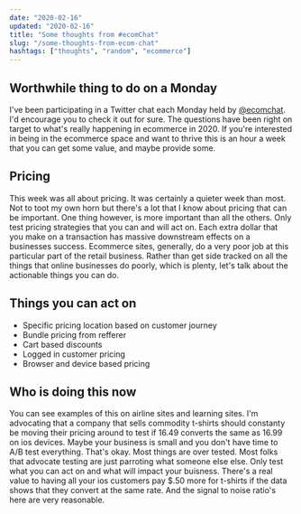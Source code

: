 ```yaml
---
date: "2020-02-16"
updated: "2020-02-16"
title: "Some thoughts from #ecomChat"
slug: "/some-thoughts-from-ecom-chat"
hashtags: ["thoughts", "random", "ecommerce"]
---
```


## Worthwhile thing to do on a Monday

I've been participating in a Twitter chat each Monday held by [@ecomchat](https://twitter.com/ecomchat). I'd encourage you to check it out for sure. The questions have been right on target to what's really happening in ecommerce in 2020. If you're interested in being in the ecommerce space and want to thrive this is an hour a week that you can get some value, and maybe provide some.

## Pricing

This week was all about pricing. It was certainly a quieter week than most. Not to toot my own horn but there's a lot that I know about pricing that can be important. One thing however, is more important than all the others. Only test pricing strategies that you can and will act on. Each extra dollar that you make on a transaction has massive downstream effects on a businesses success. Ecommerce sites, generally, do a very poor job at this particular part of the retail business. Rather than get side tracked on all the things that online businesses do poorly, which is plenty, let's talk about the actionable things you can do.

## Things you can act on

- Specific pricing location based on customer journey
- Bundle pricing from refferer
- Cart based discounts
- Logged in customer pricing
- Browser and device based pricing

## Who is doing this now

You can see examples of this on airline sites and learning sites. I'm advocating that a company that sells commodity t-shirts should constanty be moving their pricing around to test if 16.49 converts the same as 16.99 on ios devices. Maybe your business is small and you don't have time to A/B test everything. That's okay. Most things are over tested. Most folks that advocate testing are just parroting what someone else else. Only test what you can act on and what will impact your buisness. There's a real value to having all your ios customers pay $.50 more for t-shirts if the data shows that they convert at the same rate. And the signal to noise ratio's here are very reasonable. 